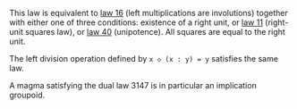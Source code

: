 This law is equivalent to [law 16](https://teorth.github.io/equational_theories/implications/?16) (left multiplications are involutions) together with either one of three conditions: existence of a right unit, or [law 11](https://teorth.github.io/equational_theories/implications/?11) (right-unit squares law), or [law 40](https://teorth.github.io/equational_theories/implications/?40) (unipotence).  All squares are equal to the right unit.

The left division operation defined by `x ◇ (x : y) = y` satisfies the same law.

A magma satisfying the dual law 3147 is in particular an implication groupoid.
